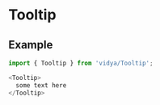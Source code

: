 # Tooltip


## Example
```js
import { Tooltip } from 'vidya/Tooltip';

<Tooltip>
  some text here
</Tooltip>
```
